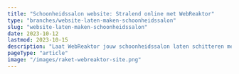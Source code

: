 ```yaml
---
title: "Schoonheidssalon website: Stralend online met WebReaktor"
type: "branches/website-laten-maken-schoonheidssalon"
slug: "website-laten-maken-schoonheidssalon"
date: 2023-10-12
lastmod: 2023-10-15
description: "Laat WebReaktor jouw schoonheidssalon laten schitteren met een prachtige, gebruiksvriendelijke website. Trek meer klanten aan en straal online!"
pageType: "article"
image: "/images/raket-webreaktor-site.png"
---
```



